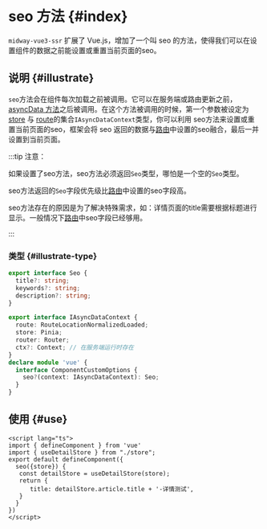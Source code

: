# seo 方法 {#index}

`midway-vue3-ssr` 扩展了 Vue.js，增加了一个叫 seo 的方法，使得我们可以在设置组件的数据之前能设置或重置当前页面的seo。

## 说明 {#illustrate}

`seo`方法会在组件每次加载之前被调用。它可以在服务端或路由更新之前，[asyncData 方法](/guide/essentials/async-data.md)之后被调用。在这个方法被调用的时候，第一个参数被设定为 [store](/guide/essentials/store-pinia.md) 与 [route](/guide/essentials/routing.md)的集合`IAsyncDataContext`类型，你可以利用 seo方法来设置或重置当前页面的seo，框架会将 seo 返回的数据与[路由](/guide/essentials/routing.md#vue-route-config-param)中设置的seo融合，最后一并设置到当前页面。

:::tip 注意：

如果设置了seo方法，seo方法必须返回`Seo`类型，哪怕是一个空的`Seo`类型。

seo方法返回的`Seo`字段优先级比[路由](/guide/essentials/routing.html#vue-route-config-param)中设置的seo字段高。

seo方法存在的原因是为了解决特殊需求，如：详情页面的title需要根据标题进行显示。一般情况下[路由](/guide/essentials/routing.html#vue-route-config-param)中seo字段已经够用。

:::

### 类型 {#illustrate-type}

```ts
export interface Seo {
  title?: string;
  keywords?: string;
  description?: string;
}

export interface IAsyncDataContext {
  route: RouteLocationNormalizedLoaded;
  store: Pinia;
  router: Router;
  ctx?: Context; // 在服务端运行时存在
}
declare module 'vue' {
  interface ComponentCustomOptions {
    seo?(context: IAsyncDataContext): Seo;
  }
}
```

## 使用 {#use}

```vue{5-10}
<script lang="ts">
import { defineComponent } from 'vue'
import { useDetailStore } from "./store";
export default defineComponent({
  seo({store}) {
   const detailStore = useDetailStore(store);
   return {
      title: detailStore.article.title + '-详情测试',
   }
  }
})
</script>
```


